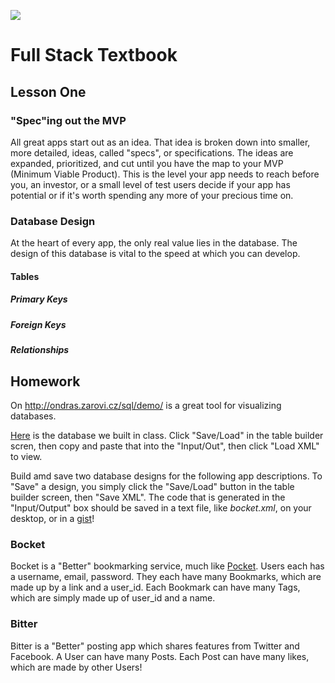 ![](http://static1.squarespace.com/static/538f3fcde4b05c5fecc7a40e/t/538f48a4e4b00d94e8c253b3/1453396632576/?format=400w)
# Full Stack Textbook
## Lesson One

### "Spec"ing out the MVP
All great apps start out as an idea. That idea is broken down into smaller, more detailed, ideas, called "specs", or specifications. The ideas are expanded, prioritized, and cut until you have the map to your MVP (Minimum Viable Product). This is the level your app needs to reach before you, an investor, or a small level of test users decide if your app has potential or if it's worth spending any more of your precious time on.

### Database Design
At the heart of every app, the only real value lies in the database. The design of this database is vital to the speed at which you can develop.

#### Tables

##### Primary Keys
##### Foreign Keys
##### Relationships

## Homework
On http://ondras.zarovi.cz/sql/demo/ is a great tool for visualizing databases.

[Here](https://gist.githubusercontent.com/mistakevin/7152054fcdf022e73e71/raw/3e58a4121da0e15c61bc879dabcf633fae3869f8/breddit.xml) is the database we built in class. Click "Save/Load" in the table builder scren, then copy and paste that into the "Input/Out", then click "Load XML" to view.

Build amd save two database designs for the following app descriptions. To "Save" a design, you simply click the "Save/Load" button in the table builder screen, then "Save XML". The code that is generated in the "Input/Output" box should be saved in a text file, like _bocket.xml_, on your desktop, or in a [gist](https://gist.github.com/)! 

### Bocket
Bocket is a "Better" bookmarking service, much like [Pocket](getpocket.com). Users each has a username, email, password. They each have many Bookmarks, which are made up by a link and a user_id. Each Bookmark can have many Tags, which are simply made up of user_id and a name.

### Bitter
Bitter is a "Better" posting app which shares features from Twitter and Facebook. A User can have many Posts. Each Post can have many likes, which are made by other Users!
